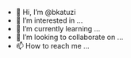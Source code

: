 - 👋 Hi, I’m @bkatuzi
- 👀 I’m interested in ...
- 🌱 I’m currently learning ...
- 💞️ I’m looking to collaborate on ...
- 📫 How to reach me ...

<!---
bkatuzi/bkatuzi is a ✨ special ✨ repository because its `README.md` (this file) appears on your GitHub profile.
You can click the Preview link to take a look at your changes.
--->
